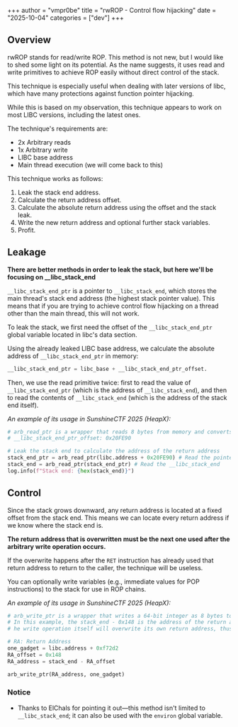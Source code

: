 +++
author = "vmpr0be"
title = "rwROP - Control flow hijacking"
date = "2025-10-04"
categories = ["dev"]
+++

## Overview

rwROP stands for read/write ROP. This method is not new, but I would like to shed some light on its potential. As the name suggests, it uses read and write primitives to achieve ROP easily without direct control of the stack.

This technique is especially useful when dealing with later versions of libc, which have many protections against function pointer hijacking.

While this is based on my observation, this technique appears to work on most LIBC versions, including the latest ones.

The technique's requirements are:
- 2x Arbitrary reads
- 1x Arbitrary write
- LIBC base address
- Main thread execution (we will come back to this)

This technique works as follows:
1. Leak the stack end address.
2. Calculate the return address offset.
3. Calculate the absolute return address using the offset and the stack leak.
4. Write the new return address and optional further stack variables.
5. Profit.

## Leakage

**There are better methods in order to leak the stack, but here we'll be focusing on __libc_stack_end**

`__libc_stack_end_ptr` is a pointer to `__libc_stack_end`, which stores the main thread's stack end address (the highest stack pointer value). This means that if you are trying to achieve control flow hijacking on a thread other than the main thread, this will not work.

To leak the stack, we first need the offset of the `__libc_stack_end_ptr` global variable located in libc's data section.

Using the already leaked LIBC base address, we calculate the absolute address of `__libc_stack_end_ptr` in memory: 

```python
__libc_stack_end_ptr = libc_base + __libc_stack_end_ptr_offset.
```

Then, we use the read primitive twice: first to read the value of `__libc_stack_end_ptr` (which is the address of `__libc_stack_end`), and then to read the contents of `__libc_stack_end` (which is the address of the stack end itself).

*An example of its usage in SunshineCTF 2025 (HeapX):*
```python
# arb_read_ptr is a wrapper that reads 8 bytes from memory and converts them to a 64-bit integer. Similarly, arb_write_ptr is a wrapper that writes a 64-bit integer as 8 bytes to memory.
# __libc_stack_end_ptr_offset: 0x20FE90

# Leak the stack end to calculate the address of the return address
stack_end_ptr = arb_read_ptr(libc.address + 0x20FE90) # Read the pointer to __libc_stack_end
stack_end = arb_read_ptr(stack_end_ptr) # Read the __libc_stack_end
log.info(f"Stack end: {hex(stack_end)}")
```

## Control

Since the stack grows downward, any return address is located at a fixed offset from the stack end. This means we can locate every return address if we know where the stack end is.

**The return address that is overwritten must be the next one used after the arbitrary write operation occurs.**

If the overwrite happens after the `RET` instruction has already used that return address to return to the caller, the technique will be useless.

You can optionally write variables (e.g., immediate values for POP instructions) to the stack for use in ROP chains.

*An example of its usage in SunshineCTF 2025 (HeapX):*
```python
# arb_write_ptr is a wrapper that writes a 64-bit integer as 8 bytes to memory.
# In this example, the stack_end - 0x148 is the address of the return address when the write operation happens, remember that this will be different on your side.
# he write operation itself will overwrite its own return address, thus causing execution to jump to our one_gadget.

# RA: Return Address
one_gadget = libc.address + 0xf72d2
RA_offset = 0x148
RA_address = stack_end - RA_offset

arb_write_ptr(RA_address, one_gadget)
```

### Notice
- Thanks to ElChals for pointing it out—this method isn't limited to `__libc_stack_end`; it can also be used with the `environ` global variable.
